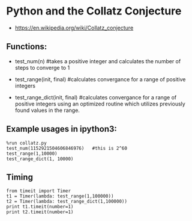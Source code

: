 # Python and the Collatz Conjecture
- https://en.wikipedia.org/wiki/Collatz_conjecture

## Functions:
- test_num(n)  #takes a positive integer and calculates the number of steps to converge to 1

- test_range(init, final)  #calculates convergance for a range of positive integers

-  test_range_dict(init, final)    #calculates convergance for a range of positive integers using an optimized routine which utilizes previously found values in the range.

## Example usages in ipython3:
```
%run collatz.py
test_num(1152921504606846976)   #this is 2^60
test_range(1,10000)
test_range_dict(1, 10000)
```

## Timing
```
from timeit import Timer
t1 = Timer(lambda: test_range(1,100000))
t2 = Timer(lambda: test_range_dict(1,100000))
print t1.timeit(number=1)
print t2.timeit(number=1)
```

